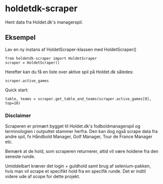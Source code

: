 # holdetdk-scraper
Hent data fra Holdet.dk's managerspil.

## Eksempel
Lav en ny instans af HoldetScraper-klassen med HoldetScraper()

```
from holdetdk-scraper import HoldetScraper
scraper = HoldetScraper()
```

Herefter kan du få en liste over aktive spil på Holdet.dk således:
```
scraper.active_games
```

Quick start:

```
table, teams = scraper.get_table_and_teams(scraper.active_games[0], top=10)
```

### Disclaimer
Scraperen er primært bygget til Holdet.dk's fodboldmanagerspil og terminologien i outputtet stammer herfra.
Den kan dog også scrape data fra andre spil, fx Håndbold Manager, Golf Manager, Tour de France Manager etc.


Bemærk at de hold, som scraperen returnerer, altid vil være holdene fra den seneste runde.

Umiddelbart kræver det login + guldhold samt brug af selenium-pakken, hvis man vil scrape et specifikt hold fra en specifik runde. Det er indtil videre ude af scope for dette projekt.

